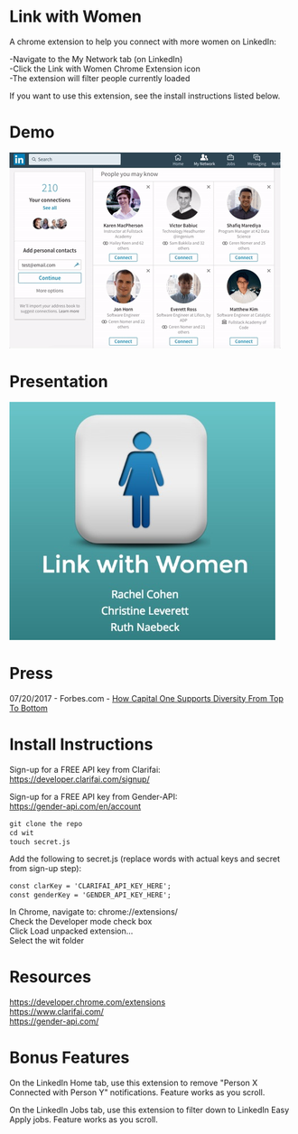 # Link with Women

A chrome extension to help you connect with more women on LinkedIn:

-Navigate to the My Network tab (on LinkedIn)<br/>
-Click the Link with Women Chrome Extension icon<br/>
-The extension will filter people currently loaded

If you want to use this extension, see the install instructions listed below.

# Demo

![LinkWithWomen](/readme/Demo.gif?raw=true "My Network")

# Presentation

[![Women in Tech Presentation](/readme/Presentation.jpg)](https://slides.com/ruthnaebeck/linkwithwomen/)

# Press

07/20/2017 - Forbes.com - [How Capital One Supports Diversity From Top To Bottom](/readme/ForbesArticle.pdf)

# Install Instructions

Sign-up for a FREE API key from Clarifai:<br/>
https://developer.clarifai.com/signup/

Sign-up for a FREE API key from Gender-API:<br/>
https://gender-api.com/en/account

```
git clone the repo
cd wit
touch secret.js
```

Add the following to secret.js (replace words with actual keys and secret from sign-up step):

```
const clarKey = 'CLARIFAI_API_KEY_HERE';
const genderKey = 'GENDER_API_KEY_HERE';
```

In Chrome, navigate to:  chrome://extensions/<br/>
Check the Developer mode check box<br/>
Click Load unpacked extension...<br/>
Select the wit folder<br/>

# Resources

https://developer.chrome.com/extensions<br/>
https://www.clarifai.com/<br/>
https://gender-api.com/<br/>

# Bonus Features

On the LinkedIn Home tab, use this extension to remove "Person X Connected with Person Y" notifications.  Feature works as you scroll.

On the LinkedIn Jobs tab, use this extension to filter down to LinkedIn Easy Apply jobs.  Feature works as you scroll.
